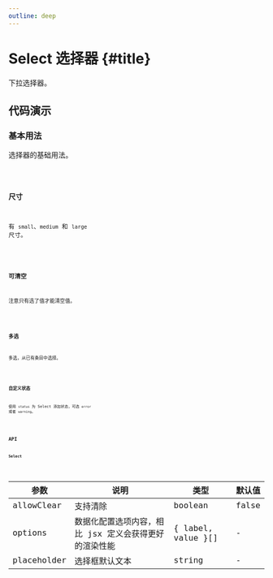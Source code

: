 ```yaml
---
outline: deep
---
```


# Select 选择器 {#title}

下拉选择器。

## 代码演示

### 基本用法

选择器的基础用法。

<Code path="select/Base" />

### 尺寸

有 `small`、`medium` 和 `large` 尺寸。

<Code path="select/Size" />

### 可清空

注意只有选了值才能清空值。

<Code path="select/AllowClear" />

### 多选

多选，从已有条目中选择。

<Code path="select/Multiple" />

### 自定义状态

使用 `status` 为 Select 添加状态，可选 `error` 或者 `warning`。

<Code path="select/Status" />

## API

### Select

<div class="vp-table">

| 参数      | 说明 | 类型 | 默认值
| ----------- | ----------- | ----------- | ----------- |
| allowClear      | 支持清除		       | boolean | false |
| options   | 数据化配置选项内容，相比 jsx 定义会获得更好的渲染性能        | { label, value }[] | - |
| placeholder   | 选择框默认文本        | string | - |

</div>